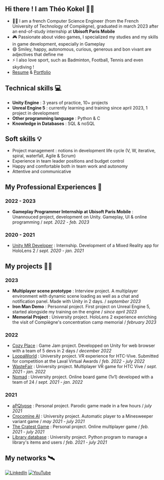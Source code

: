 ## Hi there ! I am Théo Kokel 🙋‍♂️
- 👨‍🎓 I am a french Computer Science Engineer (from the French University of Technology of Compiègne), graduated in march 2023 after an end-of-study internship at **Ubisoft Paris Mobile**
- 🎮 Passionate about video games, I specialized my studies and my skills in game development, especially in Gameplay
- 😄 Smiley, happy, autonomous, curious, generous and bon vivant are adjectives that define me
- ⚡ I also love sport, such as Badminton, Football, Tennis and even skydiving ! 
- [Resume](Resume.pdf) & [Portfolio](Portfolio.pdf)


## Technical skills 💻
- **Unity Engine** : 3 years of practice, 10+ projects
- **Unreal Engine 5** : currently learning and training since april 2023, 1 project in development
- **Other programming language** : Python & C
- **Knowledge in Databases** : SQL & noSQL


## Soft skills 💡
- Project management : notions in development life cycle (V, W, iterative, spiral, waterfall, Agile & Scrum)
- Experience in team leader positions and budget control
- Happy and comfortable both in team work and autonomy
- Attentive and communicative


## My Professional Experiences 💼
### 2022 - 2023
- **Gameplay Programmer Internship at Ubisoft Paris Mobile** : Unannouced project, development on Unity. Gameplay, UI & online programming / *sept. 2022 - feb. 2023*

### 2020 - 2021
- [Unity MR Developer](https://github.com/KokelSan/HoloLens2-Internship) : Internship. Development of a Mixed Reality app for HoloLens 2 / *sept. 2020 - jan. 2021*


## My projects 👨‍💻
### 2023
- **Multiplayer scene prototype** : Interview project. A multiplayer environment with dynamic scene loading as well as a chat and notification panel. Made with Unity in 2 days. / *september 2023*
- **Iron Man Demo** : Personnal project. First project on Unreal Engine 5, started alongside my training on the engine / *since april 2023*
- **Memorial Project** : University project. HoloLens 2 experience enriching the visit of Compiègne's concentration camp memorial / *february 2023*

### 2022
- [Cozy Place](https://fusshlach.itch.io/cozy-place) : Game Jam project. Developped on Unity for web browser with a team of 5 devs in 2 days / *december 2022*
- [LoopaWorld](https://www.youtube.com/watch?v=zAx4VTUhwoM) : University project. VR experience for HTC-Vive. Submitted for competition at the Laval Virtual Awards / *feb. 2022 - july 2022*
- [WasteFair](https://github.com/KokelSan/WasteFair) : University project. Multiplayer VR game for HTC Vive / *sept. 2021 - jan. 2022*
- [Nomad](https://github.com/KokelSan/Nomad) : University project. Online board game (1v1) developed with a team of 24 / *sept. 2021 - jan. 2022*

### 2021
- [aPQlypse](https://github.com/KokelSan/aPQlypse) : Personal project. Parodic game made in a few hours / *july 2021*  
- [Crocomine AI](https://github.com/KokelSan/Crocomine) : University project. Automatic player to a Minesweeper variant game / *may 2021 - july 2021*
- [The Cratest Game](https://github.com/KokelSan/The-Cratest-game) : Personal project. Online multiplayer game / *feb. 2021 - july 2021*
- [Library database](https://github.com/KokelSan/Library-database) : University project. Python program to manage a library's items and users / *feb. 2021 - july 2021*


## My networks 🛰️
<a href="https://www.linkedin.com/in/theo-kokel/" target="_blank"><img alt="LinkedIn" src="https://img.shields.io/badge/linkedin-%230077B5.svg?&style=for-the-badge&logo=linkedin&logoColor=white" /></a> 
<a href="https://www.youtube.com/channel/UCHMJvHBIA0Bj38ZuV2CK1qw" target="_blank"><img alt="YouTube" src="https://img.shields.io/badge/youtube-%23FF0000.svg?style=for-the-badge&logo=YouTube&logoColor=white" /></a>
